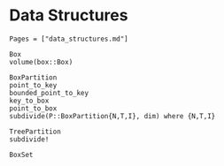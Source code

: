# Data Structures

```@index
Pages = ["data_structures.md"]
```

```@docs
Box
volume(box::Box)
```

```@docs
BoxPartition
point_to_key
bounded_point_to_key
key_to_box
point_to_box
subdivide(P::BoxPartition{N,T,I}, dim) where {N,T,I}
```

```@docs
TreePartition
subdivide!
```

```@docs
BoxSet
```
